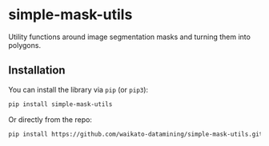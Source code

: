 # simple-mask-utils
Utility functions around image segmentation masks and turning them into polygons.


## Installation

You can install the library via `pip` (or `pip3`):

```bash
pip install simple-mask-utils
```

Or directly from the repo:

```bash
pip install https://github.com/waikato-datamining/simple-mask-utils.git
```

